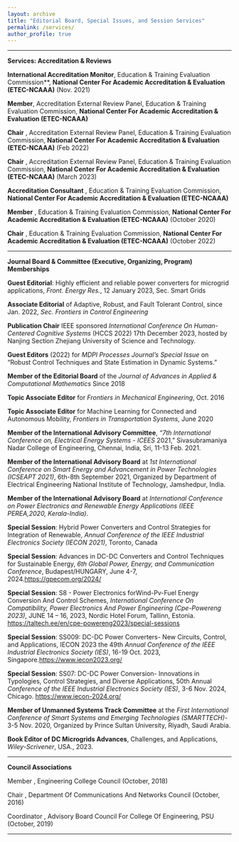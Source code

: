 ```yaml
---
layout: archive
title: "Editorial Board, Special Issues, and Session Services"
permalink: /services/
author_profile: true
---
```


**********************************************************************************************
**Services: Accreditation & Reviews**

**International Accreditation Monitor**, Education & Training Evaluation Commission**, __National Center For Academic Accreditation & Evaluation (ETEC-NCAAA)__ (Nov. 2021)

**Member**, Accreditation External Review Panel, Education & Training Evaluation Commission, __National Center For Academic Accreditation & Evaluation (ETEC-NCAAA)__

**Chair** , Accreditation External Review Panel, Education & Training Evaluation Commission, __National Center For Academic Accreditation & Evaluation (ETEC-NCAAA)__ (Feb 2022)

**Chair** , Accreditation External Review Panel, Education & Training Evaluation Commission, __National Center For Academic Accreditation & Evaluation (ETEC-NCAAA)__ (March 2023)

**Accreditation Consultant** , Education & Training Evaluation Commission, __National Center For Academic Accreditation & Evaluation (ETEC-NCAAA)__

**Member** , Education & Training Evaluation Commission, __National Center For Academic Accreditation & Evaluation (ETEC-NCAAA)__ (October 2020)

**Chair** , Education & Training Evaluation Commission, __National Center For Academic Accreditation & Evaluation (ETEC-NCAAA)__ (October 2022)

**********************************************************************************************
**Journal Board & Committee (Executive, Organizing, Program) Memberships**

**Guest Editorial**: Highly efficient and reliable power converters for microgrid applications, _Front. Energy Res._, 12 January 2023, Sec. Smart Grids

**Associate Editorial** of Adaptive, Robust, and Fault Tolerant Control, since Jan. 2022, _Sec. Frontiers in Control Engineering_

**Publication Chair** IEEE sponsored _International Conference On Human-Centered Cognitive Systems_ (HCCS 2022) 17th December 2023, hosted by Nanjing Section Zhejiang University of Science and Technology.

**Guest Editors** (2022) for _MDPI Processes Journal’s Special Issue_ on “Robust Control Techniques and State Estimation in Dynamic Systems.”

**Member of the Editorial Board** of the _Journal of Advances in Applied & Computational Mathematics_ Since 2018 

**Topic Associate Editor** for _Frontiers in Mechanical Engineering_, Oct. 2016

**Topic Associate Editor** for Machine Learning for Connected and Autonomous Mobility, _Frontiers in Transportation Systems_, June 2020

**Member of the International Advisory Committee**, _“7th International Conference on, Electrical Energy Systems - ICEES_ 2021,” Sivasubramaniya Nadar College of Engineering, Chennai, India, Sri, 11-13 Feb. 2021.

**Member of the International Advisory Board** at _1st International Conference on Smart Energy and Advancement in Power Technologies (ICSEAPT 2021)_, 6th-8th September 2021, Organized by Department of Electrical Engineering
National Institute of Technology, Jamshedpur, India.

**Member of the International Advisory Board** at _International Conference on Power Electronics and Renewable Energy Applications (IEEE PEREA,2020, Kerala-India)_.

**Special Session**: Hybrid Power Converters and Control Strategies for Integration of Renewable, _Annual Conference of the IEEE Industrial Electronics Society (IECON 2021)_, Toronto, Canada

**Special Session**: Advances in DC-DC Converters and Control Techniques for Sustainable Energy, _6th Global Power, Energy, and Communication Conference_, Budapest/HUNGARY, June 4-7, 2024.https://gpecom.org/2024/

**Special Session**: S8 - Power Electronics forWind-Pv-Fuel Energy Conversion And Control Schemes, _International Conference On Compatibility, Power Electronics And Power Engineering (Cpe-Powereng 2023)_, JUNE 14 – 16,
2023, Nordic Hotel Forum, Tallinn, Estonia. https://taltech.ee/en/cpe-powereng2023/special-sessions

**Special Session**: SS009: DC-DC Power Converters- New Circuits, Control, and Applications, IECON 2023 the 49th _Annual Conference of the IEEE Industrial Electronics Society (IES)_, 16-19 Oct. 2023,
Singapore.https://www.iecon2023.org/

**Special Session**: SS07: DC-DC Power Conversion- Innovations in Typologies, Control Strategies, and Diverse Applications, 50th Annual _Conference of the IEEE Industrial Electronics Society (IES)_, 3-6 Nov. 2024, Chicago.
https://www.iecon-2024.org/

**Member of Unmanned Systems Track Committee** at the _First International Conference of Smart Systems and Emerging Technologies (SMARTTECH)_- 3-5 Nov. 2020, Organized by Prince Sultan University, Riyadh, Saudi Arabia.

**Book Editor of DC Microgrids Advances**, Challenges, and Applications, _Wiley-Scrivener_, USA., 2023.

**********************************************************************************************
**Council Associations**

Member , Engineering College Council (October, 2018)

Chair , Department Of Communications And Networks Council (October, 2016)

Coordinator , Advisory Board Council For College Of Engineering, PSU (October, 2019)

**********************************************************************************************

